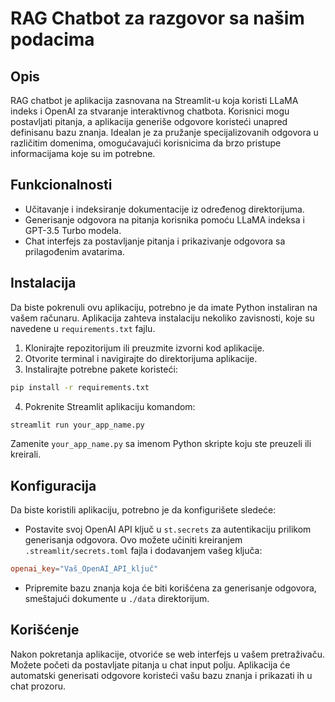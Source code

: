 
# RAG Chatbot za razgovor sa našim podacima

## Opis

RAG chatbot je aplikacija zasnovana na Streamlit-u koja koristi LLaMA indeks i OpenAI za stvaranje interaktivnog chatbota. Korisnici mogu postavljati pitanja, a aplikacija generiše odgovore koristeći unapred definisanu bazu znanja. Idealan je za pružanje specijalizovanih odgovora u različitim domenima, omogućavajući korisnicima da brzo pristupe informacijama koje su im potrebne.

## Funkcionalnosti

- Učitavanje i indeksiranje dokumentacije iz određenog direktorijuma.
- Generisanje odgovora na pitanja korisnika pomoću LLaMA indeksa i GPT-3.5 Turbo modela.
- Chat interfejs za postavljanje pitanja i prikazivanje odgovora sa prilagođenim avatarima.

## Instalacija

Da biste pokrenuli ovu aplikaciju, potrebno je da imate Python instaliran na vašem računaru. Aplikacija zahteva instalaciju nekoliko zavisnosti, koje su navedene u `requirements.txt` fajlu.

1. Klonirajte repozitorijum ili preuzmite izvorni kod aplikacije.
2. Otvorite terminal i navigirajte do direktorijuma aplikacije.
3. Instalirajte potrebne pakete koristeći:

```bash
pip install -r requirements.txt
```

4. Pokrenite Streamlit aplikaciju komandom:

```bash
streamlit run your_app_name.py
```

Zamenite `your_app_name.py` sa imenom Python skripte koju ste preuzeli ili kreirali.

## Konfiguracija

Da biste koristili aplikaciju, potrebno je da konfigurišete sledeće:

- Postavite svoj OpenAI API ključ u `st.secrets` za autentikaciju prilikom generisanja odgovora. Ovo možete učiniti kreiranjem `.streamlit/secrets.toml` fajla i dodavanjem vašeg ključa:
  
```toml
openai_key="Vaš_OpenAI_API_ključ"
```

- Pripremite bazu znanja koja će biti korišćena za generisanje odgovora, smeštajući dokumente u `./data` direktorijum.

## Korišćenje

Nakon pokretanja aplikacije, otvoriće se web interfejs u vašem pretraživaču. Možete početi da postavljate pitanja u chat input polju. Aplikacija će automatski generisati odgovore koristeći vašu bazu znanja i prikazati ih u chat prozoru.


